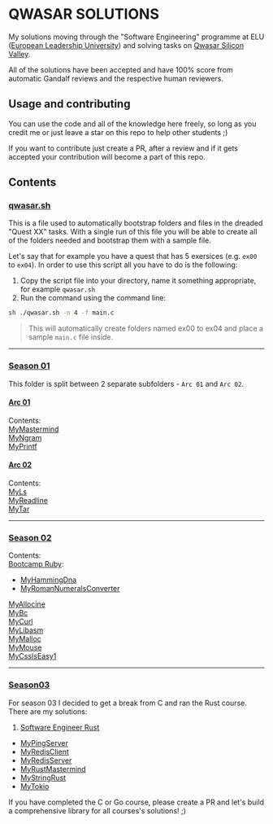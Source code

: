 # QWASAR SOLUTIONS
My solutions moving through the "Software Engineering" programme at ELU ([European Leadership University](elu.nl)) and solving tasks on [Qwasar Silicon Valley](https://qwasar.io/).

All of the solutions have been accepted and have 100% score from automatic Gandalf reviews and the respective human reviewers.

## Usage and contributing
You can use the code and all of the knowledge here freely, so long as you credit me or just leave a star on this repo to help other students ;)

If you want to contribute just create a PR, after a review and if it gets accepted your contribution will become a part of this repo.

## Contents
### [qwasar.sh](./qwasar.sh)
This is a file used to automatically bootstrap folders and files in the dreaded "Quest XX" tasks. With a single run of this file you will be able to create all of the folders needed and bootstrap them with a sample file.

Let's say that for example you have a quest that has 5 exersices (e.g. `ex00` to `ex04`). In order to use this script all you have to do is the following:
1. Copy the script file into your directory, name it something appropriate, for example `qwasar.sh`
2. Run the command using the command line:
```sh
sh ./qwasar.sh -n 4 -f main.c
```
> This will automatically create folders named ex00 to ex04 and place a sample `main.c` file inside. 
***
### [Season 01](./season_01/)
This folder is split between 2 separate subfolders - `Arc 01` and `Arc 02`.

#### [Arc 01](./season_01/arc01/)
Contents:  
[MyMastermind](./season_01/arc01/my_mastermind/)  
[MyNgram](./season_01/arc01/my_ngram/)  
[MyPrintf](./season_01/arc01/my_printf/)  


#### [Arc 02](./season_01/arc02/)
Contents:  
[MyLs](./season_01/arc02/my_ls/)  
[MyReadline](./season_01/arc02/my_readline/)  
[MyTar](./season_01/arc02/my_tar/)  

***
### [Season 02](./season_02/)  
Contents:  
[Bootcamp Ruby](./season_02/bootcamp_ruby/):  
- [MyHammingDna](./season_02/bootcamp_ruby/my_hamming_dna/)  
- [MyRomanNumeralsConverter](./season_02/bootcamp_ruby/my_roman_numerals_converter/)  

[MyAllocine](./season_02/my_allocine/)  
[MyBc](./season_02/my_bc/)  
[MyCurl](./season_02/my_curl/)  
[MyLibasm](./season_02/my_libasm/)  
[MyMalloc](./season_02/my_malloc/)  
[MyMouse](./season_02/my_mouse/)  
[MyCssIsEasy1](./season_02/my-css-is-easy-i/)  

***
### [Season03](./season_03/)
For season 03 I decided to get a break from C and ran the Rust course. 
There are my solutions:

1. [Software Engineer Rust](./season_03/software_engineer_rust/)
- [MyPingServer](./season_03/software_engineer_rust/my_ping_server/)
- [MyRedisClient](./season_03/software_engineer_rust/my_redis_client/)
- [MyRedisServer](./season_03/software_engineer_rust/my_redis_server/)
- [MyRustMastermind](./season_03/software_engineer_rust/my_rust_mastermind/)
- [MyStringRust](./season_03/software_engineer_rust/my_string_rust/)
- [MyTokio](./season_03/software_engineer_rust/my_tokio/)

If you have completed the C or Go course, please create a PR and let's build a comprehensive library for all courses's solutions! ;)

